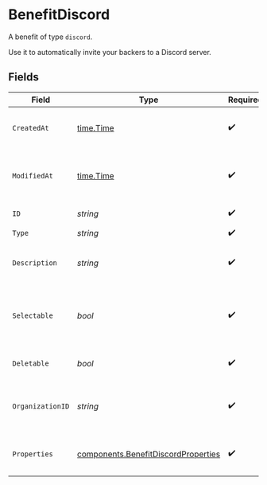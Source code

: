 # BenefitDiscord

A benefit of type `discord`.

Use it to automatically invite your backers to a Discord server.


## Fields

| Field                                                                                      | Type                                                                                       | Required                                                                                   | Description                                                                                |
| ------------------------------------------------------------------------------------------ | ------------------------------------------------------------------------------------------ | ------------------------------------------------------------------------------------------ | ------------------------------------------------------------------------------------------ |
| `CreatedAt`                                                                                | [time.Time](https://pkg.go.dev/time#Time)                                                  | :heavy_check_mark:                                                                         | Creation timestamp of the object.                                                          |
| `ModifiedAt`                                                                               | [time.Time](https://pkg.go.dev/time#Time)                                                  | :heavy_check_mark:                                                                         | Last modification timestamp of the object.                                                 |
| `ID`                                                                                       | *string*                                                                                   | :heavy_check_mark:                                                                         | The ID of the benefit.                                                                     |
| `Type`                                                                                     | *string*                                                                                   | :heavy_check_mark:                                                                         | N/A                                                                                        |
| `Description`                                                                              | *string*                                                                                   | :heavy_check_mark:                                                                         | The description of the benefit.                                                            |
| `Selectable`                                                                               | *bool*                                                                                     | :heavy_check_mark:                                                                         | Whether the benefit is selectable when creating a product.                                 |
| `Deletable`                                                                                | *bool*                                                                                     | :heavy_check_mark:                                                                         | Whether the benefit is deletable.                                                          |
| `OrganizationID`                                                                           | *string*                                                                                   | :heavy_check_mark:                                                                         | The ID of the organization owning the benefit.                                             |
| `Properties`                                                                               | [components.BenefitDiscordProperties](../../models/components/benefitdiscordproperties.md) | :heavy_check_mark:                                                                         | Properties for a benefit of type `discord`.                                                |